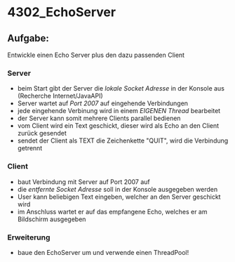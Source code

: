 # 4302_EchoServer

## Aufgabe:
Entwickle einen Echo Server plus den dazu passenden Client

### Server
- beim Start gibt der Server die *lokale Socket Adresse* in der Konsole aus (Recherche Internet/JavaAPI)
- Server wartet auf *Port 2007* auf eingehende Verbindungen
- jede eingehende Verbinung wird in einem *EIGENEN Thread* bearbeitet
- der Server kann somit mehrere Clients parallel bedienen
- vom Client wird ein Text geschickt, dieser wird als Echo an den Client zurück gesendet
- sendet der Client als TEXT die Zeichenkette "QUIT", wird die Verbindung getrennt

### Client
- baut Verbindung mit Server auf Port 2007 auf
- die *entfernte Socket Adresse* soll in der Konsole ausgegeben werden
- User kann beliebigen Text eingeben, welcher an den Server geschickt wird
- im Anschluss wartet er auf das empfangene Echo, welches er am Bildschirm ausgegeben


### Erweiterung
- baue den EchoServer um und verwende einen ThreadPool!
